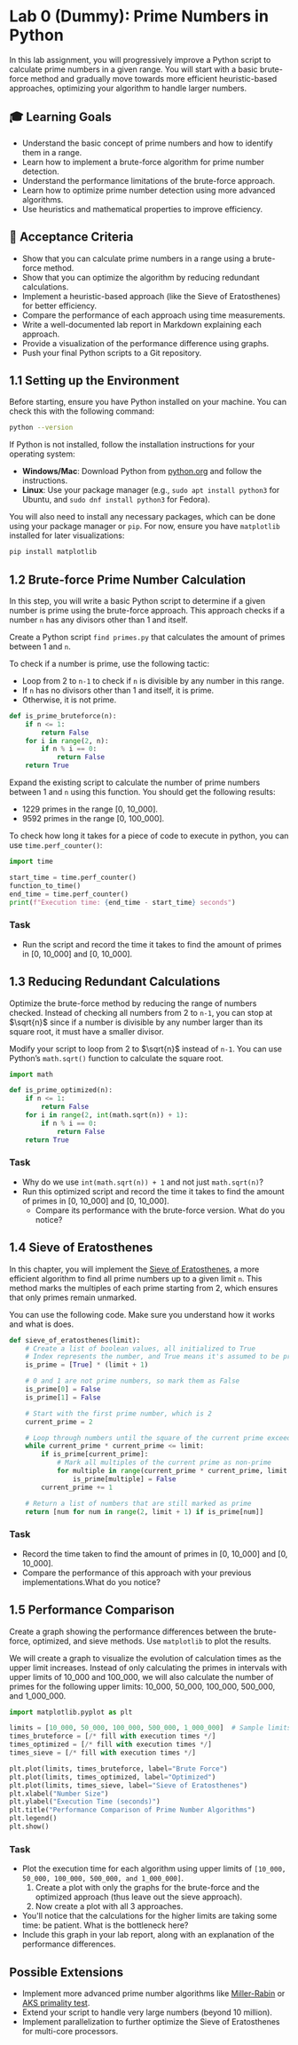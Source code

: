 # Lab 0 (Dummy): Prime Numbers in Python

In this lab assignment, you will progressively improve a Python script to calculate prime numbers in a given range. You will start with a basic brute-force method and gradually move towards more efficient heuristic-based approaches, optimizing your algorithm to handle larger numbers.

## :mortar_board: Learning Goals

-   Understand the basic concept of prime numbers and how to identify them in a range.
-   Learn how to implement a brute-force algorithm for prime number detection.
-   Understand the performance limitations of the brute-force approach.
-   Learn how to optimize prime number detection using more advanced algorithms.
-   Use heuristics and mathematical properties to improve efficiency.

## :memo: Acceptance Criteria

-   Show that you can calculate prime numbers in a range using a brute-force method.
-   Show that you can optimize the algorithm by reducing redundant calculations.
-   Implement a heuristic-based approach (like the Sieve of Eratosthenes) for better efficiency.
-   Compare the performance of each approach using time measurements.
-   Write a well-documented lab report in Markdown explaining each approach.
-   Provide a visualization of the performance difference using graphs.
-   Push your final Python scripts to a Git repository.

## 1.1 Setting up the Environment

Before starting, ensure you have Python installed on your machine. You can check this with the following command:

```bash
python --version
```

If Python is not installed, follow the installation instructions for your operating system:

-   **Windows/Mac**: Download Python from [python.org](https://www.python.org/downloads/) and follow the instructions.
-   **Linux**: Use your package manager (e.g., `sudo apt install python3` for Ubuntu, and `sudo dnf install python3` for Fedora).

You will also need to install any necessary packages, which can be done using your package manager or `pip`. For now, ensure you have `matplotlib` installed for later visualizations:

```bash
pip install matplotlib
```

## 1.2 Brute-force Prime Number Calculation

In this step, you will write a basic Python script to determine if a given number is prime using the brute-force approach. This approach checks if a number `n` has any divisors other than 1 and itself.

Create a Python script `find primes.py` that calculates the amount of primes between 1 and `n`.

To check if a number is prime, use the following tactic:

-   Loop from 2 to `n-1` to check if `n` is divisible by any number in this range.
-   If `n` has no divisors other than 1 and itself, it is prime.
-   Otherwise, it is not prime.

```python
def is_prime_bruteforce(n):
    if n <= 1:
        return False
    for i in range(2, n):
        if n % i == 0:
            return False
    return True
```

Expand the existing script to calculate the number of prime numbers between 1 and `n` using this function. You should get the following results:

-   1229 primes in the range [0, 10_000].
-   9592 primes in the range [0, 100_000].

To check how long it takes for a piece of code to execute in python, you can use `time.perf_counter()`:

```python
import time

start_time = time.perf_counter()
function_to_time()
end_time = time.perf_counter()
print(f"Execution time: {end_time - start_time} seconds")
```

### Task

-   Run the script and record the time it takes to find the amount of primes in [0, 10_000] and [0, 10_000].

## 1.3 Reducing Redundant Calculations

Optimize the brute-force method by reducing the range of numbers checked. Instead of checking all numbers from 2 to `n-1`, you can stop at $\sqrt{n}$ since if a number is divisible by any number larger than its square root, it must have a smaller divisor.

Modify your script to loop from 2 to $\sqrt{n}$ instead of `n-1`. You can use Python’s `math.sqrt()` function to calculate the square root.

```python
import math

def is_prime_optimized(n):
    if n <= 1:
        return False
    for i in range(2, int(math.sqrt(n)) + 1):
        if n % i == 0:
            return False
    return True
```

### Task

-   Why do we use `int(math.sqrt(n)) + 1` and not just `math.sqrt(n)`?
-   Run this optimized script and record the time it takes to find the amount of primes in [0, 10_000] and [0, 10_000].
    -   Compare its performance with the brute-force version. What do you notice?

## 1.4 Sieve of Eratosthenes

In this chapter, you will implement the [Sieve of Eratosthenes](https://en.wikipedia.org/wiki/Sieve_of_Eratosthenes), a more efficient algorithm to find all prime numbers up to a given limit `n`. This method marks the multiples of each prime starting from 2, which ensures that only primes remain unmarked.

You can use the following code. Make sure you understand how it works and what is does.

```python
def sieve_of_eratosthenes(limit):
    # Create a list of boolean values, all initialized to True
    # Index represents the number, and True means it's assumed to be prime
    is_prime = [True] * (limit + 1)

    # 0 and 1 are not prime numbers, so mark them as False
    is_prime[0] = False
    is_prime[1] = False

    # Start with the first prime number, which is 2
    current_prime = 2

    # Loop through numbers until the square of the current prime exceeds the limit
    while current_prime * current_prime <= limit:
        if is_prime[current_prime]:
            # Mark all multiples of the current prime as non-prime
            for multiple in range(current_prime * current_prime, limit + 1, current_prime):
                is_prime[multiple] = False
        current_prime += 1

    # Return a list of numbers that are still marked as prime
    return [num for num in range(2, limit + 1) if is_prime[num]]
```

### Task

-   Record the time taken to find the amount of primes in [0, 10_000] and [0, 10_000].
-   Compare the performance of this approach with your previous implementations.What do you notice?

## 1.5 Performance Comparison

Create a graph showing the performance differences between the brute-force, optimized, and sieve methods. Use `matplotlib` to plot the results.

We will create a graph to visualize the evolution of calculation times as the upper limit increases. Instead of only calculating the primes in intervals with upper limits of 10_000 and 100_000, we will also calculate the number of primes for the following upper limits: 10_000, 50_000, 100_000, 500_000, and 1_000_000.

```python
import matplotlib.pyplot as plt

limits = [10_000, 50_000, 100_000, 500_000, 1_000_000]  # Sample limits
times_bruteforce = [/* fill with execution times */]
times_optimized = [/* fill with execution times */]
times_sieve = [/* fill with execution times */]

plt.plot(limits, times_bruteforce, label="Brute Force")
plt.plot(limits, times_optimized, label="Optimized")
plt.plot(limits, times_sieve, label="Sieve of Eratosthenes")
plt.xlabel("Number Size")
plt.ylabel("Execution Time (seconds)")
plt.title("Performance Comparison of Prime Number Algorithms")
plt.legend()
plt.show()
```

### Task

-   Plot the execution time for each algorithm using upper limits of `[10_000, 50_000, 100_000, 500_000, and 1_000_000]`.
    1. Create a plot with only the graphs for the brute-force and the optimized approach (thus leave out the sieve approach).
    2. Now create a plot with all 3 approaches.
-   You'll notice that the calculations for the higher limits are taking some time: be patient. What is the bottleneck here?
-   Include this graph in your lab report, along with an explanation of the performance differences.

## Possible Extensions

-   Implement more advanced prime number algorithms like [Miller-Rabin](https://en.wikipedia.org/wiki/Miller%E2%80%93Rabin_primality_test) or [AKS primality test](https://en.wikipedia.org/wiki/AKS_primality_test).
-   Extend your script to handle very large numbers (beyond 10 million).
-   Implement parallelization to further optimize the Sieve of Eratosthenes for multi-core processors.
